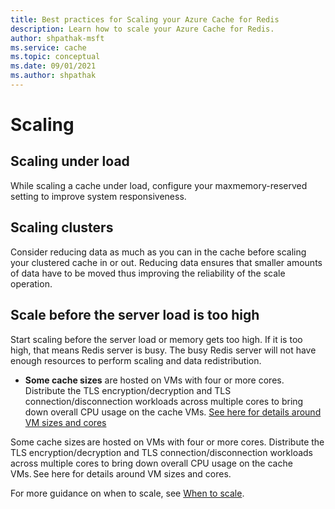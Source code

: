```yaml
---
title: Best practices for Scaling your Azure Cache for Redis
description: Learn how to scale your Azure Cache for Redis.
author: shpathak-msft
ms.service: cache
ms.topic: conceptual
ms.date: 09/01/2021
ms.author: shpathak
---
```

 
# Scaling

## Scaling under load

While scaling a cache under load, configure your maxmemory-reserved setting to improve system responsiveness. 

## Scaling clusters

Consider reducing data as much as you can in the cache before scaling your clustered cache in or out. Reducing data ensures that smaller amounts of data have to be moved thus improving the reliability of the scale operation. 

## Scale before the server load is too high

Start scaling before the server load or memory gets too high. If it is too high, that means Redis server is busy. The busy Redis server will not have enough resources to perform scaling and data redistribution.

<!--this is text that came from Best Practises -->
* **Some cache sizes** are hosted on VMs with four or more cores. Distribute the TLS encryption/decryption and TLS connection/disconnection workloads across multiple cores to bring down overall CPU usage on the cache VMs.  [See here for details around VM sizes and cores](./cache-planning-faq.yml#azure-cache-for-redis-performance)

Some cache sizes are hosted on VMs with four or more cores. Distribute the TLS encryption/decryption and TLS connection/disconnection workloads across multiple cores to bring down overall CPU usage on the cache VMs. See here for details around VM sizes and cores.

For more guidance on when to scale, see [When to scale](cache-how-to-scale#when-to-scale).
